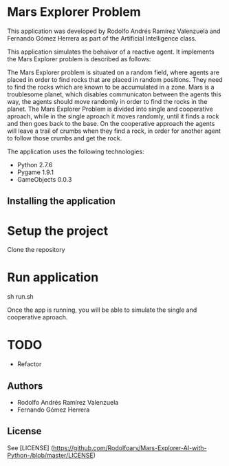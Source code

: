 # Mars Explorer Problem

This application was developed by Rodolfo Andrés Ramírez Valenzuela and
Fernando Gómez Herrera as part of the Artificial Intelligence class.

This application simulates the behaivor of a reactive agent. It implements
the Mars Explorer problem is described as follows:

The Mars Explorer problem is situated on a random field, where agents are placed in order
to find rocks that are placed in random positions. They need to find the rocks which are known
to be accumulated in a zone. Mars is a troublesome planet, which disables communicaton between the agents
this way, the agents should move randomly in order to find the rocks in the planet. The Mars Explorer
Problem is divided into single and cooperative aproach, while in the single aproach it moves randomly,
until it finds a rock and then goes back to the base. On the cooperative approach the agents will leave
a trail of crumbs when they find a rock, in order for another agent to follow those crumbs and
get the rock.

The application uses the following technologies:

- Python 2.7.6
- Pygame 1.9.1
- GameObjects 0.0.3

## Installing the application
  # Setup the project
  Clone the repository

  # Run application
  sh run.sh

  Once the app is running, you will be able to simulate the single and cooperative aproach.

# TODO

- Refactor

## Authors

- Rodolfo Andrés Ramírez Valenzuela
- Fernando Gómez Herrera

## License

See [LICENSE] (https://github.com/Rodolfoarv/Mars-Explorer-AI-with-Python-/blob/master/LICENSE)
